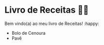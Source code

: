 # Livro de Receitas :woman_cook:

Bem vindo(a) ao meu livro de Receitas! :happy:

- Bolo de Cenoura
- Pavê
